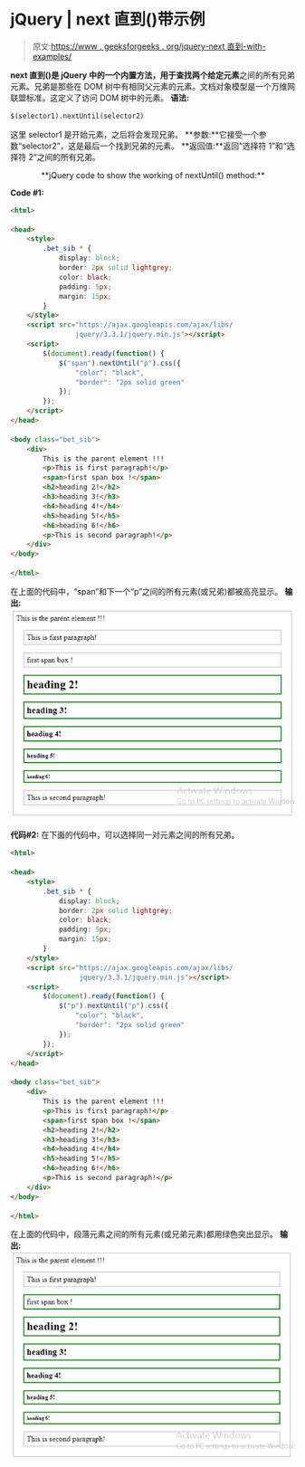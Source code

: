 # jQuery | next 直到()带示例

> 原文:[https://www . geeksforgeeks . org/jquery-next 直到-with-examples/](https://www.geeksforgeeks.org/jquery-nextuntil-with-examples/)

**next 直到()**是 jQuery 中的一个内置方法，用于**查找两个给定元素**之间的所有兄弟元素。兄弟是那些在 DOM 树中有相同父元素的元素。文档对象模型是一个万维网联盟标准。这定义了访问 DOM 树中的元素。
**语法:**

```html
$(selector1).nextUntil(selector2)

```

这里 selector1 是开始元素，之后将会发现兄弟。
**参数:**它接受一个参数“selector2”，这是最后一个找到兄弟的元素。
**返回值:**返回“选择符 1”和“选择符 2”之间的所有兄弟。

<center>**jQuery code to show the working of nextUntil() method:**</center>

**Code #1:**

```html
<html>

<head>
    <style>
        .bet_sib * {
            display: block;
            border: 2px solid lightgrey;
            color: black;
            padding: 5px;
            margin: 15px;
        }
    </style>
    <script src="https://ajax.googleapis.com/ajax/libs/
                jquery/3.3.1/jquery.min.js"></script>
    <script>
        $(document).ready(function() {
            $("span").nextUntil("p").css({
                "color": "black",
                "border": "2px solid green"
            });
        });
    </script>
</head>

<body class="bet_sib">
    <div>
        This is the parent element !!!
        <p>This is first paragraph!</p>
        <span>first span box !</span>
        <h2>heading 2!</h2>
        <h3>heading 3!</h3>
        <h4>heading 4!</h4>
        <h5>heading 5!</h5>
        <h6>heading 6!</h6>
        <p>This is second paragraph!</p>
    </div>
</body>

</html>
```

在上面的代码中，“span”和下一个“p”之间的所有元素(或兄弟)都被高亮显示。
**输出:**
![](img/74663be7c5c6410d55c4a74abe28f4c5.png)

**代码#2:**
在下面的代码中，可以选择同一对元素之间的所有兄弟。

```html
<html>

<head>
    <style>
        .bet_sib * {
            display: block;
            border: 2px solid lightgrey;
            color: black;
            padding: 5px;
            margin: 15px;
        }
    </style>
    <script src="https://ajax.googleapis.com/ajax/libs/
                 jquery/3.3.1/jquery.min.js"></script>
    <script>
        $(document).ready(function() {
            $("p").nextUntil("p").css({
                "color": "black",
                "border": "2px solid green"
            });
        });
    </script>
</head>

<body class="bet_sib">
    <div>
        This is the parent element !!!
        <p>This is first paragraph!</p>
        <span>first span box !</span>
        <h2>heading 2!</h2>
        <h3>heading 3!</h3>
        <h4>heading 4!</h4>
        <h5>heading 5!</h5>
        <h6>heading 6!</h6>
        <p>This is second paragraph!</p>
    </div>
</body>

</html>
```

在上面的代码中，段落元素之间的所有元素(或兄弟元素)都用绿色突出显示。
**输出:**
![](img/95f0beec5930c3206fb66096a0fafbd9.png)